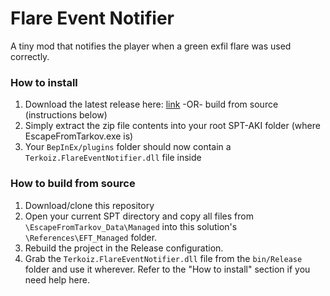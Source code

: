 # Flare Event Notifier

A tiny mod that notifies the player when a green exfil flare was used correctly.

### How to install

1. Download the latest release here: [link](https://dev.sp-tarkov.com/Terkoiz/FlareEventNotifier/releases) -OR- build from source (instructions below)
2. Simply extract the zip file contents into your root SPT-AKI folder (where EscapeFromTarkov.exe is)
3. Your `BepInEx/plugins` folder should now contain a `Terkoiz.FlareEventNotifier.dll` file inside

### How to build from source

1. Download/clone this repository
2. Open your current SPT directory and copy all files from `\EscapeFromTarkov_Data\Managed` into this solution's `\References\EFT_Managed` folder.
3. Rebuild the project in the Release configuration.
4. Grab the `Terkoiz.FlareEventNotifier.dll` file from the `bin/Release` folder and use it wherever. Refer to the "How to install" section if you need help here.